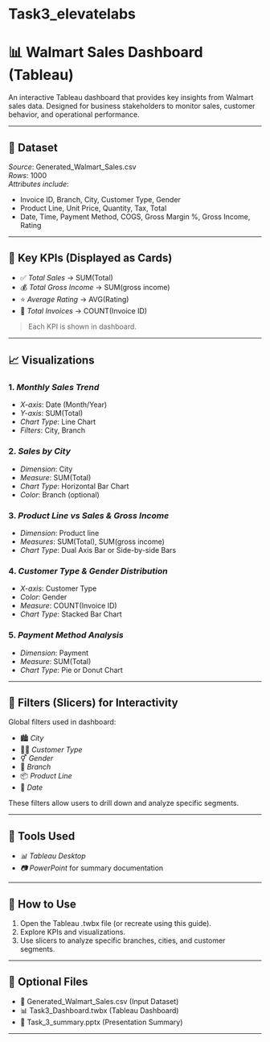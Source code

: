 # Task3_elevatelabs
# 📊 Walmart Sales Dashboard (Tableau)

An interactive Tableau dashboard that provides key insights from Walmart sales data. Designed for business stakeholders to monitor sales, customer behavior, and operational performance.

---

## 📁 Dataset

*Source*: Generated_Walmart_Sales.csv  
*Rows*: 1000  
*Attributes include*:
- Invoice ID, Branch, City, Customer Type, Gender
- Product Line, Unit Price, Quantity, Tax, Total
- Date, Time, Payment Method, COGS, Gross Margin %, Gross Income, Rating

---

## 🎯 Key KPIs (Displayed as Cards)

- ✅ *Total Sales* → SUM(Total)
- 💰 *Total Gross Income* → SUM(gross income)
- ⭐ *Average Rating* → AVG(Rating)
- 🧾 *Total Invoices* → COUNT(Invoice ID)

> Each KPI is shown in dashboard.

---

## 📈 Visualizations

### 1. *Monthly Sales Trend*
- *X-axis*: Date (Month/Year)
- *Y-axis*: SUM(Total)
- *Chart Type*: Line Chart
- *Filters*: City, Branch

### 2. *Sales by City*
- *Dimension*: City
- *Measure*: SUM(Total)
- *Chart Type*: Horizontal Bar Chart
- *Color*: Branch (optional)

### 3. *Product Line vs Sales & Gross Income*
- *Dimension*: Product line
- *Measures*: SUM(Total), SUM(gross income)
- *Chart Type*: Dual Axis Bar or Side-by-side Bars

### 4. *Customer Type & Gender Distribution*
- *X-axis*: Customer Type
- *Color*: Gender
- *Measure*: COUNT(Invoice ID)
- *Chart Type*: Stacked Bar Chart

### 5. *Payment Method Analysis*
- *Dimension*: Payment
- *Measure*: SUM(Total)
- *Chart Type*: Pie or Donut Chart

---

## 🔁 Filters (Slicers) for Interactivity

Global filters used in dashboard:
- 🏙 *City*
- 🧑‍💼 *Customer Type*
- ⚥ *Gender*
- 🏢 *Branch*
- 📦 *Product Line*
- 📅 *Date*

These filters allow users to drill down and analyze specific segments.

---

## 🧩 Tools Used

- *📊 Tableau Desktop*
- *📷 PowerPoint* for summary documentation

---

## 📝 How to Use

1. Open the Tableau .twbx file (or recreate using this guide).
2. Explore KPIs and visualizations.
3. Use slicers to analyze specific branches, cities, and customer segments.

---

## 📎 Optional Files

- 🧾 Generated_Walmart_Sales.csv (Input Dataset)
- 📊 Task3_Dashboard.twbx (Tableau Dashboard)
- 📄 Task_3_summary.pptx (Presentation Summary)

---
